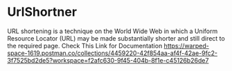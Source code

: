 # UrlShortner
URL shortening is a technique on the World Wide Web in which a Uniform Resource Locator (URL) may be made substantially shorter and still direct to the required page.
Check This Link for Documentation
https://warped-space-1619.postman.co/collections/4459220-42f854aa-af4f-42ae-9fc2-3f7525bd2de5?workspace=f2afc630-9f45-404b-8f1e-c45126b26de7
